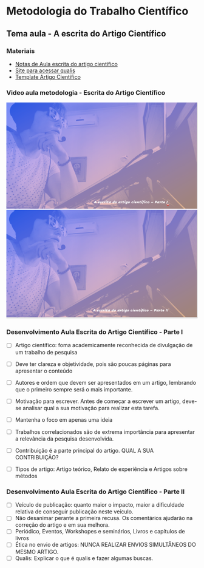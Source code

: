 # Metodologia do Trabalho Científico
## Tema aula - A escrita do Artigo Científico

### Materiais
- [Notas de Aula escrita do artigo científico](escrita_artigo_cientifico.pdf)
- [Site para acessar qualis](https://qualis.ic.ufmt.br/)
- [Template Artigo Científico](template_artigo_cientifico.doc)

### Video aula metodologia -  Escrita do Artigo Científico
[![Escrita do artito científico - Parte I](capa_15.png)](https://youtu.be/yh-F27qlnnI)
[![Escrita do artito científico - Parte II](capa_16.png)](https://youtu.be/YS0yExrxnH8)



### Desenvolvimento Aula Escrita do Artigo Científico - Parte I

- [ ] Artigo científico: foma academicamente reconhecida de divulgação de um trabalho de pesquisa
- [ ] Deve ter clareza e objetividade, pois são poucas páginas para apresentar o conteúdo
- [ ] Autores e ordem que devem ser apresentados em um artigo, lembrando que o primeiro sempre será o mais importante.
- [ ] Motivação para escrever. Antes de começar a escrever um artigo, deve-se analisar qual a sua motivação para realizar esta tarefa.
- [ ] Mantenha o foco em apenas uma ideia
- [ ] Trabalhos correlacionados são de extrema importância para apresentar a relevância da pesquisa desenvolvida.
- [ ] Contribuição é a parte principal do artigo. QUAL A SUA CONTRIBUIÇÃO?
- [ ] Tipos de artigo: Artigo teórico, Relato de experiência e Artigos sobre métodos


### Desenvolvimento Aula Escrita do Artigo Científico - Parte II

- [ ] Veículo de publicação: quanto maior o impacto, maior a dificuldade relativa de conseguir publicação neste veículo.
- [ ] Não desanimar perante a primeira recusa. Os comentários ajudarão na correção do artigo e em sua melhora.
- [ ] Periódico, Eventos, Workshopes e seminários, Livros e capítulos de livros
- [ ] Ética no envio de artigos: NUNCA REALIZAR ENVIOS SIMULTÂNEOS DO MESMO ARTIGO.
- [ ] Qualis: Explicar o que é qualis e fazer algumas buscas.
